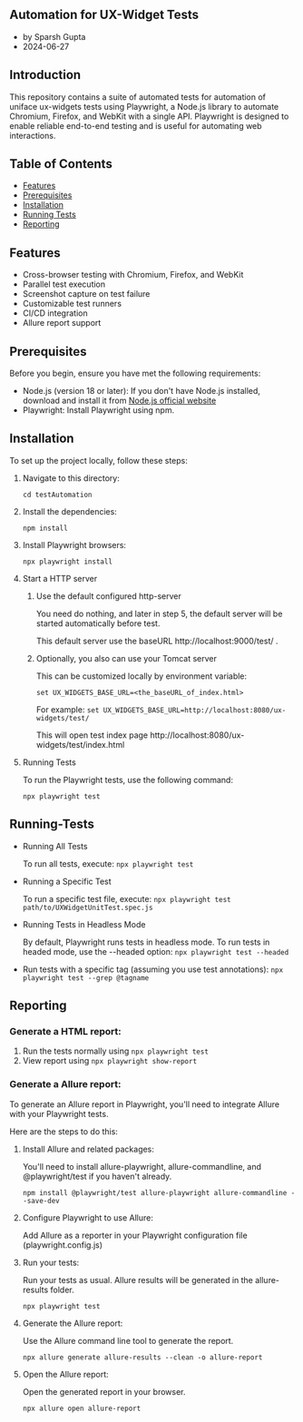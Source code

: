 ## Automation for UX-Widget Tests
- by Sparsh Gupta
- 2024-06-27

## Introduction

This repository contains a suite of automated tests for automation of uniface ux-widgets tests using Playwright, a Node.js library to automate Chromium, Firefox, and WebKit with a single API. Playwright is designed to enable reliable end-to-end testing and is useful for automating web interactions.

## Table of Contents

- [Features](##Features)
- [Prerequisites](##Prerequisites)
- [Installation](##Installation)
- [Running Tests](##Running-Tests)
- [Reporting](##Reporting)

## Features

- Cross-browser testing with Chromium, Firefox, and WebKit
- Parallel test execution
- Screenshot capture on test failure
- Customizable test runners
- CI/CD integration
- Allure report support

## Prerequisites

Before you begin, ensure you have met the following requirements:

- Node.js (version 18 or later): If you don't have Node.js installed, download and install it from [Node.js official website](https://nodejs.org/)
- Playwright: Install Playwright using npm.

## Installation

To set up the project locally, follow these steps:

1. Navigate to this directory:

    ```cd testAutomation```

1. Install the dependencies:

    ```npm install```

1. Install Playwright browsers:

    ```npx playwright install```

1. Start a HTTP server

    1. Use the default configured http-server

        You need do nothing, and later in step 5, the default server will be started automatically before test.

        This default server use the baseURL http://localhost:9000/test/ .

    1. Optionally, you also can use your Tomcat server

        This can be customized locally by environment variable:
 
        ```set UX_WIDGETS_BASE_URL=<the_baseURL_of_index.html>```

        For example: ```set UX_WIDGETS_BASE_URL=http://localhost:8080/ux-widgets/test/```

        This will open test index page http://localhost:8080/ux-widgets/test/index.html

1. Running Tests

    To run the Playwright tests, use the following command:

    ```npx playwright test```


## Running-Tests

* Running All Tests

  To run all tests, execute:
  ```npx playwright test```

* Running a Specific Test

  To run a specific test file, execute:
  ```npx playwright test path/to/UXWidgetUnitTest.spec.js```

* Running Tests in Headless Mode

  By default, Playwright runs tests in headless mode. To run tests in headed mode, use the --headed option:
  ```npx playwright test --headed```

* Run tests with a specific tag (assuming you use test annotations):
  ```npx playwright test --grep @tagname```


## Reporting

### Generate a HTML report:

1. Run the tests normally using ```npx playwright test```
1. View report using ```npx playwright show-report```

### Generate a Allure report:

To generate an Allure report in Playwright, you'll need to integrate Allure with your Playwright tests.

Here are the steps to do this:

1. Install Allure and related packages:

    You'll need to install allure-playwright, allure-commandline, and @playwright/test if you haven't already.

    ```npm install @playwright/test allure-playwright allure-commandline --save-dev```

1. Configure Playwright to use Allure:

    Add Allure as a reporter in your Playwright configuration file (playwright.config.js)

1. Run your tests:

    Run your tests as usual. Allure results will be generated in the allure-results folder.

    ```npx playwright test```

1. Generate the Allure report:

    Use the Allure command line tool to generate the report.

    ```npx allure generate allure-results --clean -o allure-report```

1. Open the Allure report:

    Open the generated report in your browser.

    ```npx allure open allure-report```

